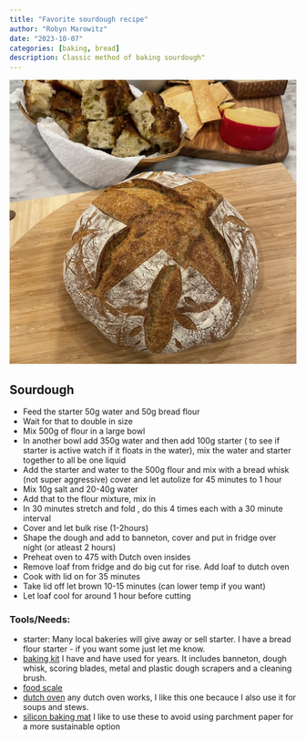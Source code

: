 ```yaml
---
title: "Favorite sourdough recipe"
author: "Robyn Marowitz"
date: "2023-10-07"
categories: [baking, bread]
description: Classic method of baking sourdough"
---
```


![](round_loaf.jpg)

## Sourdough

- Feed the starter 50g water and 50g bread flour
- Wait for that to double in size
- Mix 500g of flour in a large bowl
- In another bowl add 350g water and then add 100g starter ( to see if starter is active watch if it floats in the water), mix the water and starter together to all be one liquid
- Add the starter and water to the 500g flour and mix with a bread whisk (not super aggressive) cover and let autolize for 45 minutes to 1 hour
- Mix 10g salt and 20-40g water
- Add that to the flour mixture, mix in
- In 30 minutes stretch and fold , do this 4 times each with a 30 minute interval
- Cover and let bulk rise (1-2hours)
- Shape the dough and add to banneton, cover and put in fridge over night (or atleast 2 hours)
- Preheat oven to 475 with Dutch oven insides
- Remove loaf from fridge and do big cut for rise. Add loaf to dutch oven
- Cook with lid on for 35 minutes
- Take lid off let brown 10-15 minutes (can lower temp if you want)
- Let loaf cool for around 1 hour before cutting


### Tools/Needs:
- starter: Many local bakeries will give away or sell starter. I have a bread flour starter - if you want some just let me know.
- [baking kit](https://www.amazon.com/dp/B09HH4K1LZ/ref=cm_sw_r_as_gl_api_gl_i_B2JBFVM29JTV1F6ZJQNW?linkCode=ml2&tag=robblog0b-20) I have and have used for years. It includes banneton, dough whisk, scoring blades, metal and plastic dough scrapers and a cleaning brush.
- [food scale ](https://amzn.to/3PycUVy) 
- [dutch oven](https://amzn.to/43Agwfv) any dutch oven works, I like this one becauce I also use it for soups and stews.
- [silicon baking mat](https://amzn.to/3xcPzCE) I like to use these to avoid using parchment paper for a more sustainable option
